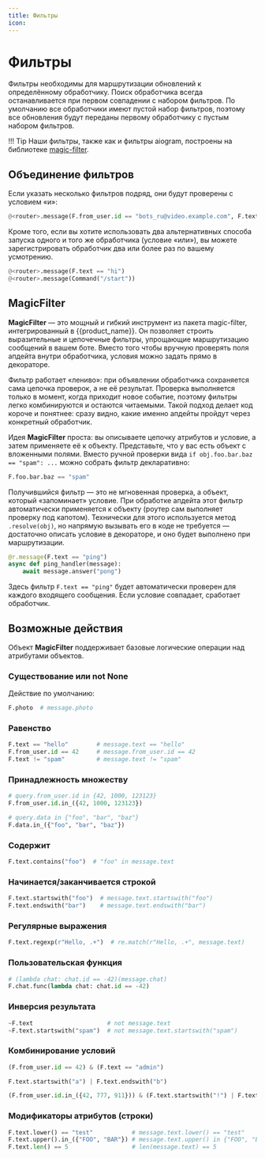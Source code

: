 ```yaml
---
title: Фильтры
icon: 
---
```


# Фильтры

Фильтры необходимы для маршрутизации обновлений к определённому обработчику. 
Поиск обработчика всегда останавливается при первом совпадении с набором фильтров. 
По умолчанию все обработчики имеют пустой набор фильтров, поэтому все обновления будут переданы первому обработчику с пустым набором фильтров.

!!! Tip
    Наши фильтры, также как и фильтры aiogram, построены на библиотеке [magic-filter](https://github.com/aiogram/magic-filter).

## Объединение фильтров

Если указать несколько фильтров подряд, они будут проверены с условием «и»:

```python
@<router>.message(F.from_user.id == "bots_ru@video.example.com", F.text == 'admin')
```

Кроме того, если вы хотите использовать два альтернативных способа запуска одного и того же обработчика (условие «или»), 
вы можете зарегистрировать обработчик два или более раз по вашему усмотрению.

```python
@<router>.message(F.text == "hi")
@<router>.message(Command("/start"))
```

## MagicFilter

**MagicFilter** — это мощный и гибкий инструмент из пакета magic-filter, интегрированный в {{product_name}}. 
Он позволяет строить выразительные и цепочечные фильтры, упрощающие маршрутизацию сообщений в вашем боте.
Вместо того чтобы вручную проверять поля апдейта внутри обработчика, условия можно задать прямо в декораторе.


Фильтр работает «лениво»: при объявлении обработчика сохраняется сама цепочка проверок, а не её результат. 
Проверка выполняется только в момент, когда приходит новое событие, поэтому фильтры легко комбинируются и остаются читаемыми. 
Такой подход делает код короче и понятнее: сразу видно, какие именно апдейты пройдут через конкретный обработчик.

Идея **MagicFilter** проста: вы описываете цепочку атрибутов и условие, а затем применяете её к объекту. 
Представьте, что у вас есть объект с вложенными полями. Вместо ручной проверки вида `if obj.foo.bar.baz == "spam": ...` можно собрать фильтр декларативно:

```python
F.foo.bar.baz == "spam"
```

Получившийся фильтр — это не мгновенная проверка, а объект, который «запоминает» условие. 
При обработке апдейта этот фильтр автоматически применяется к объекту (роутер сам выполняет проверку под капотом). 
Технически для этого используется метод `.resolve(obj)`, 
но напрямую вызывать его в коде не требуется — достаточно описать условие в декораторе, и оно будет выполнено при маршрутизации.

```python
@r.message(F.text == "ping")
async def ping_handler(message):
    await message.answer("pong")
```

Здесь фильтр `F.text == "ping"` будет автоматически проверен для каждого входящего сообщения. Если условие совпадает, сработает обработчик.

## Возможные действия

Объект **MagicFilter** поддерживает базовые логические операции над атрибутами объектов.

### Существование или not None

Действие по умолчанию:

```python
F.photo  # message.photo
```

### Равенство

```python
F.text == "hello"        # message.text == "hello"
F.from_user.id == 42     # message.from_user.id == 42
F.text != "spam"         # message.text != "spam"
```

### Принадлежность множеству

```python
# query.from_user.id in {42, 1000, 123123}
F.from_user.id.in_({42, 1000, 123123})

# query.data in {"foo", "bar", "baz"}
F.data.in_({"foo", "bar", "baz"})       
```

### Содержит

```python
F.text.contains("foo")  # "foo" in message.text
```

### Начинается/заканчивается строкой

```python
F.text.startswith("foo")  # message.text.startswith("foo")
F.text.endswith("bar")    # message.text.endswith("bar")
```

### Регулярные выражения

```python
F.text.regexp(r"Hello, .+")  # re.match(r"Hello, .+", message.text)
```

### Пользовательская функция

```python
# (lambda chat: chat.id == -42)(message.chat)
F.chat.func(lambda chat: chat.id == -42)  
```

### Инверсия результата

```python
~F.text                     # not message.text
~F.text.startswith("spam")  # not message.text.startswith("spam")
```

### Комбинирование условий

```python
(F.from_user.id == 42) & (F.text == "admin")

F.text.startswith("a") | F.text.endswith("b")

(F.from_user.id.in_({42, 777, 911})) & (F.text.startswith("!") | F.text.startswith("/")) & F.text.contains("ban")   
```

### Модификаторы атрибутов (строки)

```python
F.text.lower() == "test"           # message.text.lower() == "test"
F.text.upper().in_({"FOO", "BAR"}) # message.text.upper() in {"FOO", "BAR"}
F.text.len() == 5                  # len(message.text) == 5
```